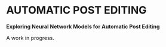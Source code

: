 # AUTOMATIC POST EDITING

**Exploring Neural Network Models for Automatic Post Editing**

A work in progress.
